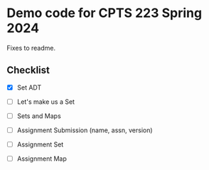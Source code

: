 # Demo code for CPTS 223 Spring 2024

Fixes to readme.

## Checklist

- [x] Set ADT
- [ ] Let's make us a Set
- [ ] Sets and Maps

- [ ] Assignment Submission (name, assn, version)
- [ ] Assignment Set
- [ ] Assignment Map
